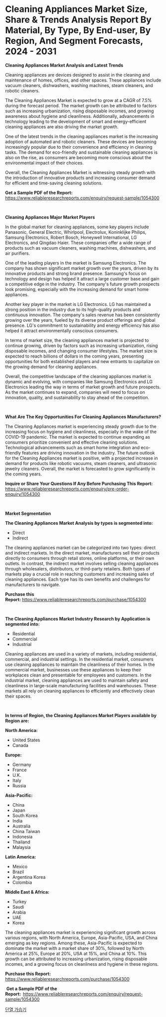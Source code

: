 <p><h1>Cleaning Appliances Market Size, Share & Trends Analysis Report By Material, By Type, By End-user, By Region, And Segment Forecasts, 2024 - 2031</h1></p><p><strong>Cleaning Appliances Market Analysis and Latest Trends</strong></p>
<p><p>Cleaning appliances are devices designed to assist in the cleaning and maintenance of homes, offices, and other spaces. These appliances include vacuum cleaners, dishwashers, washing machines, steam cleaners, and robotic cleaners.</p><p>The Cleaning Appliances Market is expected to grow at a CAGR of 7.5% during the forecast period. The market growth can be attributed to factors such as increasing urbanization, rising disposable incomes, and growing awareness about hygiene and cleanliness. Additionally, advancements in technology leading to the development of smart and energy-efficient cleaning appliances are also driving the market growth.</p><p>One of the latest trends in the cleaning appliances market is the increasing adoption of automated and robotic cleaners. These devices are becoming increasingly popular due to their convenience and efficiency in cleaning tasks. The demand for eco-friendly and sustainable cleaning appliances is also on the rise, as consumers are becoming more conscious about the environmental impact of their choices.</p><p>Overall, the Cleaning Appliances Market is witnessing steady growth with the introduction of innovative products and increasing consumer demand for efficient and time-saving cleaning solutions.</p></p>
<p><strong>Get a Sample PDF of the Report:&nbsp;</strong> <a href="https://www.reliableresearchreports.com/enquiry/request-sample/1054300">https://www.reliableresearchreports.com/enquiry/request-sample/1054300</a></p>
<p>&nbsp;</p>
<p><strong>Cleaning Appliances Major Market Players</strong></p>
<p><p>In the global market for cleaning appliances, some key players include Panasonic, General Electric, Whirlpool, Electrolux, Koninklijke Philips, Samsung Electronics, Robert Bosch, Honeywell International, LG Electronics, and Qingdao Haier. These companies offer a wide range of products such as vacuum cleaners, washing machines, dishwashers, and air purifiers.</p><p>One of the leading players in the market is Samsung Electronics. The company has shown significant market growth over the years, driven by its innovative products and strong brand presence. Samsung's focus on technology and design has helped it attract a large customer base and gain a competitive edge in the industry. The company's future growth prospects look promising, especially with the increasing demand for smart home appliances.</p><p>Another key player in the market is LG Electronics. LG has maintained a strong position in the industry due to its high-quality products and continuous innovation. The company's sales revenue has been consistently growing over the years, fueled by its diverse product offerings and global presence. LG's commitment to sustainability and energy efficiency has also helped it attract environmentally conscious consumers.</p><p>In terms of market size, the cleaning appliances market is projected to continue growing, driven by factors such as increasing urbanization, rising disposable incomes, and changing consumer lifestyles. The market size is expected to reach billions of dollars in the coming years, presenting opportunities for both established players and new entrants to capitalize on the growing demand for cleaning appliances.</p><p>Overall, the competitive landscape of the cleaning appliances market is dynamic and evolving, with companies like Samsung Electronics and LG Electronics leading the way in terms of market growth and future prospects. As the market continues to expand, companies will need to focus on innovation, quality, and sustainability to stay ahead of the competition.</p></p>
<p>&nbsp;</p>
<p><strong>What Are The Key Opportunities For Cleaning Appliances Manufacturers?</strong></p>
<p><p>The Cleaning Appliances market is experiencing steady growth due to the increasing focus on hygiene and cleanliness, especially in the wake of the COVID-19 pandemic. The market is expected to continue expanding as consumers prioritize convenient and effective cleaning solutions. Technological advancements such as smart home integration and eco-friendly features are driving innovation in the industry. The future outlook for the Cleaning Appliances market is positive, with a projected increase in demand for products like robotic vacuums, steam cleaners, and ultrasonic jewelry cleaners. Overall, the market is forecasted to grow significantly in the coming years.</p></p>
<p><strong>Inquire or Share Your Questions If Any Before Purchasing This Report:</strong> <a href="https://www.reliableresearchreports.com/enquiry/pre-order-enquiry/1054300">https://www.reliableresearchreports.com/enquiry/pre-order-enquiry/1054300</a></p>
<p>&nbsp;</p>
<p><strong>Market Segmentation</strong></p>
<p><strong>The Cleaning Appliances Market Analysis by types is segmented into:</strong></p>
<p><ul><li>Direct</li><li>Indirect</li></ul></p>
<p><p>The cleaning appliances market can be categorized into two types: direct and indirect markets. In the direct market, manufacturers sell their products directly to consumers through retail stores, online platforms, or their own outlets. In contrast, the indirect market involves selling cleaning appliances through wholesalers, distributors, or third-party retailers. Both types of markets play a crucial role in reaching customers and increasing sales of cleaning appliances. Each type has its own benefits and challenges for manufacturers to navigate.</p></p>
<p><strong>Purchase this Report:&nbsp;</strong><a href="https://www.reliableresearchreports.com/purchase/1054300">https://www.reliableresearchreports.com/purchase/1054300</a></p>
<p>&nbsp;</p>
<p><strong>The Cleaning Appliances Market Industry Research by Application is segmented into:</strong></p>
<p><ul><li>Residential</li><li>Commercial</li><li>Industrial</li></ul></p>
<p><p>Cleaning appliances are used in a variety of markets, including residential, commercial, and industrial settings. In the residential market, consumers use cleaning appliances to maintain the cleanliness of their homes. In the commercial market, businesses use these appliances to keep their workplaces clean and presentable for employees and customers. In the industrial market, cleaning appliances are used to maintain safety and cleanliness in large-scale manufacturing facilities and warehouses. These markets all rely on cleaning appliances to efficiently and effectively clean their spaces.</p></p>
<p>&nbsp;</p>
<p><strong>In terms of Region, the Cleaning Appliances Market Players available by Region are:</strong></p>
<p>
    <p> <strong> North America: </strong>
        <ul>
            <li>United States</li>
            <li>Canada</li>
        </ul>
        </p> 
    <p> <strong> Europe: </strong>
        <ul>
            <li>Germany</li>
            <li>France</li>
            <li>U.K.</li>
            <li>Italy</li>
            <li>Russia</li>
        </ul>
        </p> 
    <p> <strong> Asia-Pacific: </strong>
        <ul>
            <li>China</li>
            <li>Japan</li>
            <li>South Korea</li>
            <li>India</li>
            <li>Australia</li>
            <li>China Taiwan</li>
            <li>Indonesia</li>
            <li>Thailand</li>
            <li>Malaysia</li>
        </ul>
        </p> 
    <p> <strong> Latin America: </strong>
        <ul>
            <li>Mexico</li>
            <li>Brazil</li>
            <li>Argentina Korea</li>
            <li>Colombia</li>
        </ul>
        </p> 
    <p> <strong> Middle East & Africa: </strong>
        <ul>
            <li>Turkey</li>
            <li>Saudi</li>
            <li>Arabia</li>
            <li>UAE</li>
            <li>Korea</li>
        </ul>
    </p>
    </p>
<p><p>The cleaning appliances market is experiencing significant growth across various regions, with North America, Europe, Asia-Pacific, USA, and China emerging as key regions. Among these, Asia-Pacific is expected to dominate the market with a market share of 30%, followed by North America at 25%, Europe at 20%, USA at 15%, and China at 10%. This growth can be attributed to increasing urbanization, rising disposable incomes, and a growing focus on cleanliness and hygiene in these regions.</p></p>
<p><strong>Purchase this Report: </strong><a href="https://www.reliableresearchreports.com/purchase/1054300">https://www.reliableresearchreports.com/purchase/1054300</a></p>
<p>&nbsp;<strong>Get a Sample PDF of the Report:&nbsp;&nbsp;</strong><a href="https://www.reliableresearchreports.com/enquiry/request-sample/1054300">https://www.reliableresearchreports.com/enquiry/request-sample/1054300</a></p>
<p><strong></strong></p>
<p><p><a href="https://github.com/crfsywufhm81415/Market-Research-Report-List-1/blob/main/92325014693.md">단열 가습기</a></p></p>